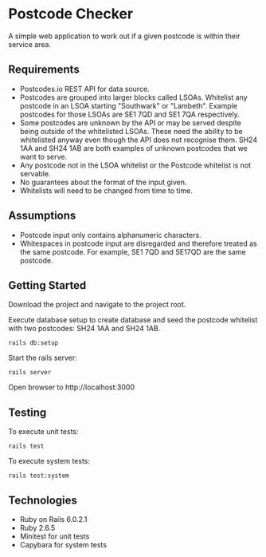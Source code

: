 # Postcode Checker

A simple web application to work out if a given postcode is within their service area.

## Requirements

* Postcodes.io REST API for data source.
* Postcodes are grouped into larger blocks called LSOAs. Whitelist any postcode in an LSOA starting "Southwark" or "Lambeth". Example postcodes for those LSOAs are SE1 7QD and SE1 7QA respectively.
* Some postcodes are unknown by the API or may be served despite being outside of the whitelisted LSOAs. These need the ability to be whitelisted anyway even though the API does not recognise them. SH24 1AA and SH24 1AB are both examples of unknown postcodes that we want to serve.
* Any postcode not in the LSOA whitelist or the Postcode whitelist is not servable.
* No guarantees about the format of the input given.
* Whitelists will need to be changed from time to time.

## Assumptions

* Postcode input only contains alphanumeric characters.
* Whitespaces in postcode input are disregarded and therefore treated as the same postcode. For example, SE1 7QD and SE17QD are the same postcode.

## Getting Started

Download the project and navigate to the project root.

Execute database setup to create database and seed the postcode whitelist with two postcodes: SH24 1AA and SH24 1AB.

```
rails db:setup
```

Start the rails server:

```
rails server
```

Open browser to http://localhost:3000

## Testing

To execute unit tests:

```
rails test
```

To execute system tests:

```
rails test:system
```

## Technologies

* Ruby on Rails 6.0.2.1
* Ruby 2.6.5
* Minitest for unit tests
* Capybara for system tests